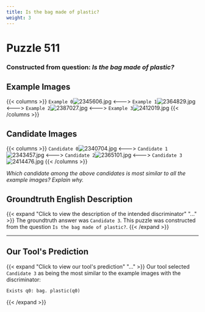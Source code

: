 ```yaml
---
title: Is the bag made of plastic?
weight: 3
---
```


# Puzzle 511
### Constructed from question: _Is the bag made of plastic?_


## Example Images
{{< columns >}}
`Example 0`![2345606.jpg](/gqa_images/2345606.jpg)
<--->
`Example 1`![2364829.jpg](/gqa_images/2364829.jpg)
<--->
`Example 2`![2387027.jpg](/gqa_images/2387027.jpg)
<--->
`Example 3`![2412019.jpg](/gqa_images/2412019.jpg)
{{< /columns >}}

## Candidate Images
{{< columns >}}
`Candidate 0`![2340704.jpg](/gqa_images/2340704.jpg)
<--->
`Candidate 1`![2343457.jpg](/gqa_images/2343457.jpg)
<--->
`Candidate 2`![2365101.jpg](/gqa_images/2365101.jpg)
<--->
`Candidate 3`![2414476.jpg](/gqa_images/2414476.jpg)
{{< /columns >}}

*Which candidate among the above candidates is most similar to all the example images? Explain why.*

## Groundtruth English Description

{{< expand "Click to view the description of the intended discriminator" "..." >}}
The groundtruth answer was `Candidate 3`. This puzzle was constructed from the question `Is the bag made of plastic?`.
{{< /expand >}}

---

## Our Tool's Prediction

{{< expand "Click to view our tool's prediction" "..." >}}
Our tool selected `Candidate 3` as being the most similar to the example images with the discriminator:
```plaintext
Exists q0: bag. plastic(q0)
```
{{< /expand >}}
